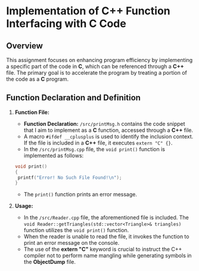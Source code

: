 # Implementation of C++ Function Interfacing with C Code

## Overview

This assignment focuses on enhancing program efficiency by implementing a specific part of the code in **C**, which can be referenced through a **C++** file. The primary goal is to accelerate the program by treating a portion of the code as a **C** program.

## Function Declaration and Definition

1. **Function File:**
   - **Function Declaration:** `/src/printMsg.h` contains the code snippet that I aim to implement as a **C** function, accessed through a **C++** file.
   - A macro `#ifdef __cplusplus` is used to identify the inclusion context. If the file is included in a **C++** file, it executes `extern "C" {}`.
   - In the `/src/printMsg.cpp` file, the `void print()` function is implemented as follows:
   ```cpp
   void print()
   {
    printf("Error! No Such File Found!\n");
   }
    ``` 
   - The `print()` function prints an error message.

2. **Usage:**
   - In the `/src/Reader.cpp` file, the aforementioned file is included. The `void Reader::getTriangles(std::vector<Triangle>& triangles)` function utilizes the `void print()` function.
   - When the reader is unable to read the file, it invokes the function to print an error message on the console.
   - The use of the **extern "C"** keyword is crucial to instruct the C++ compiler not to perform name mangling while generating symbols in the **ObjectDump** file.

